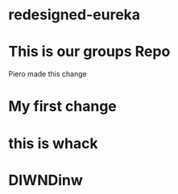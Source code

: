 # redesigned-eureka

# This is our groups Repo

Piero made this change

# My first change

# this is whack

# DIWNDinw
